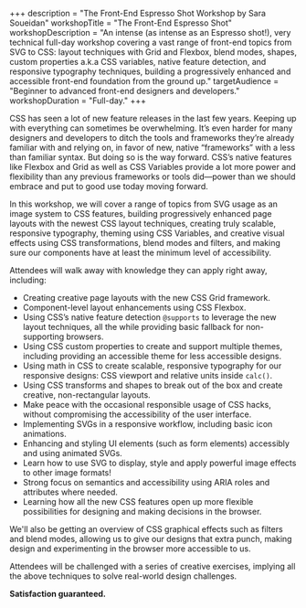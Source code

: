 +++
description = "The Front-End Espresso Shot Workshop by Sara Soueidan"
workshopTitle = "The Front-End Espresso Shot"
workshopDescription = "An intense (as intense as an Espresso shot!), very technical full-day workshop covering a vast range of front-end topics from SVG to CSS: layout techniques with Grid and Flexbox, blend modes, shapes, custom properties a.k.a CSS variables, native feature detection, and responsive typography techniques, building a progressively enhanced and accessible front-end foundation from the ground up."
targetAudience = "Beginner to advanced front-end designers and developers."
workshopDuration = "Full-day."
+++

<p>
	CSS has seen a lot of new feature releases in the last few years. Keeping up with everything can sometimes be overwhelming. It’s even harder for many designers and developers to ditch the tools and frameworks they’re already familiar with and relying on, in favor of new, native “frameworks” with a less than familiar syntax. But doing so is the way forward. CSS’s native features like Flexbox and Grid as well as CSS Variables provide a lot more power and flexibility than any previous frameworks or tools did—power than we should embrace and put to good use today moving forward.
</p>
<p>
	In this workshop, we will cover a range of topics from SVG usage as an image system to CSS features, building progressively enhanced page layouts with the newest CSS layout techniques, creating truly scalable, responsive typography, theming using CSS Variables, and creative visual effects using CSS transformations, blend modes and filters, and making sure our components have at least the minimum level of accessibility.
</p>
<p>
	Attendees will walk away with knowledge they can apply right away, including:
</p>
<ul>
	<li>
		Creating creative page layouts with the new CSS Grid framework.
	</li>
	<li>
		Component-level layout enhancements using CSS Flexbox.
	</li>
	<li>
		Using CSS’s native feature detection <code>@supports</code> to leverage the new layout techniques, all the while providing basic fallback for non-supporting browsers.
	</li>
	<li>
		Using CSS custom properties to create and support multiple themes, including providing an accessible theme for less accessible designs.
	</li>
	<li>
		Using math in CSS to create scalable, responsive typography for our responsive designs: CSS viewport and relative units inside <code>calc()</code>.
	</li>
	<li>
		Using CSS transforms and shapes to break out of the box and create creative, non-rectangular layouts.
	</li>
	<li>
		Make peace with the occasional responsible usage of CSS hacks, without compromising the accessibility of the user interface.
	</li>
	<li>
		Implementing SVGs in a responsive workflow, including basic icon animations.
	</li>
	<li>
		Enhancing and styling UI elements (such as form elements) accessibly and using animated SVGs.
	</li>
	<li>
		Learn how to use SVG to display, style and apply powerful image effects to other image formats!
	</li>
	<!-- <li>
		Better front-end workflows using build and test tools, including accessibility auditing.
	</li> -->
	<li>
		Strong focus on semantics and accessibility using ARIA roles and attributes where needed.
	</li>
	<li>
		Learning how all the new CSS features open up more flexible possibilities for designing and making decisions in the browser.
	</li>
</ul>
<p>
	We'll also be getting an overview of CSS graphical effects such as filters and blend modes, allowing us to give our designs that extra punch, making design and experimenting in the browser more accessible to us.
</p>
<p>
	Attendees will be challenged with a series of creative exercises, implying all the above techniques to solve real-world design challenges.
</p>
<p class="size-2x">
	<strong>Satisfaction guaranteed.</strong>
</p>